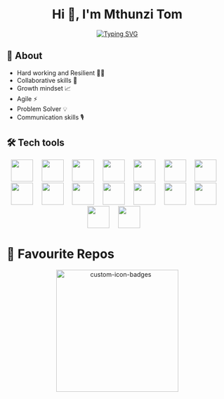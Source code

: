 <h1 align="center">Hi 👋, I'm Mthunzi Tom</h1>

<p align="center">
  <a href="https://git.io/typing-svg"><img src="https://readme-typing-svg.demolab.com?font=Fira+Code&pause=1000&color=2541B2&background=FFFFFF00&width=435&lines=Agile+Full-Stack+Software+Engineer" alt="Typing SVG" /></a>
</p>

## 🚀 About

- Hard working and Resilient 🏋️‍♂️
- Collaborative skills 🤝
- Growth mindset 📈
- Agile ⚡️
- Problem Solver 💡
- Communication skills 🎙

## 🛠 Tech tools

<div align="center"> 

<img src="https://devicon-website.vercel.app/api/postgresql/original.svg" width="50" height="50"></img>
&nbsp;&nbsp;&nbsp;
<img src="https://devicon-website.vercel.app/api/bitbucket/original-wordmark.svg" width="50" height="50"></img>
  &nbsp;&nbsp;&nbsp;
<img src="https://devicon-website.vercel.app/api/amazonwebservices/original-wordmark.svg" width="50" height="50"></img>
  &nbsp;&nbsp;&nbsp;
  <img src="https://devicon-website.vercel.app/api/digitalocean/original-wordmark.svg" width="50" height="50"></img>
  &nbsp;&nbsp;&nbsp;
<img src="https://devicon-website.vercel.app/api/docker/original-wordmark.svg" width="50" height="50"></img>
  &nbsp;&nbsp;&nbsp;
<img src="https://devicon-website.vercel.app/api/git/original-wordmark.svg" width="50" height="50"></img>
  &nbsp;&nbsp;&nbsp;
<img src="https://devicon-website.vercel.app/api/github/original-wordmark.svg" width="50" height="50"></img>
 &nbsp;&nbsp;&nbsp;
 <img src="https://devicon-website.vercel.app/api/grafana/original.svg" width="50" height="50"></img>
 &nbsp;&nbsp;&nbsp;
 <img src="https://devicon-website.vercel.app/api/linux/original.svg" width="50" height="50"></img>
&nbsp;&nbsp;&nbsp;
<img src="https://devicon-website.vercel.app/api/nestjs/plain.svg" width="50" height="50"></img>
&nbsp;&nbsp;&nbsp;
<img src="https://devicon-website.vercel.app/api/express/original-wordmark.svg" width="50" height="50"></img>
&nbsp;&nbsp;&nbsp;
<img src="https://devicon-website.vercel.app/api/nginx/original.svg" width="50" height="50"></img>
&nbsp;&nbsp;&nbsp;
<img src="https://devicon-website.vercel.app/api/nodejs/original-wordmark.svg" width="50" height="50"></img>
&nbsp;&nbsp;&nbsp;
<img src="https://devicon-website.vercel.app/api/react/original-wordmark.svg" width="50" height="50"></img>
&nbsp;&nbsp;&nbsp;
<img src="https://devicon-website.vercel.app/api/typescript/original.svg" width="50" height="50"></img>
&nbsp;&nbsp;&nbsp;
<img src="https://devicon-website.vercel.app/api/vscode/original-wordmark.svg" width="50" height="50"></img>
&nbsp;&nbsp;&nbsp;

</div>

# 🌟 Favourite Repos

<p align="center">
    <a href="https://github.com/tommyshado/favorite-movies-api.git"><img width="278" src="https://denvercoder1-github-readme-stats.vercel.app/api/pin?username=tommyshado&repo=favorite-movies-api&theme=react&bg_color=1F222E&title_color=F85D7F&hide_border=true&icon_color=F8D866&show_icons=false" alt="custom-icon-badges">
    </a>
</p>


